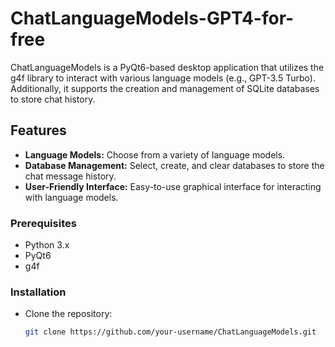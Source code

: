 # ChatLanguageModels-GPT4-for-free
ChatLanguageModels is a PyQt6-based desktop application that utilizes the g4f library to interact with various language models (e.g., GPT-3.5 Turbo). Additionally, it supports the creation and management of SQLite databases to store chat history.

## Features

- **Language Models:** Choose from a variety of language models.
- **Database Management:** Select, create, and clear databases to store the chat message history.
- **User-Friendly Interface:** Easy-to-use graphical interface for interacting with language models.

### Prerequisites

- Python 3.x
- PyQt6
- g4f

### Installation

- Clone the repository:

   ```bash
   git clone https://github.com/your-username/ChatLanguageModels.git

